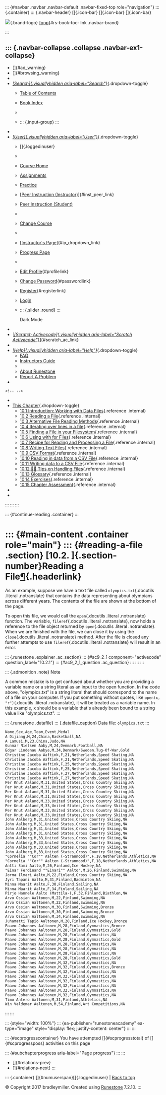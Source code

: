 ::: {#navbar .navbar .navbar-default .navbar-fixed-top role="navigation"}
::: {.container}
::: {.navbar-header}
[]{.icon-bar} []{.icon-bar} []{.icon-bar}

<div>

[![](../_static/img/RAIcon.png)](/runestone/default/user/login){.brand-logo}
[fopp](../index.html){#rs-book-toc-link .navbar-brand}

</div>
:::

::: {.navbar-collapse .collapse .navbar-ex1-collapse}
-   
-   []{#ad_warning}
-   []{#browsing_warning}
-   
-   [*[Search]{.visuallyhidden
    aria-label="Search"}*](#){.dropdown-toggle}
    -   [Table of Contents](../index.html)

    -   [Book Index](../genindex.html)

    -   

    -   ::: {.input-group}
        :::
-   
-   [*[User]{.visuallyhidden aria-label="User"}*](#){.dropdown-toggle}
    -   []{.loggedinuser}

    -   

    -   [Course Home](/ns/course/index)

    -   [Assignments](/assignment/student/chooseAssignment)

    -   [Practice](/runestone/assignments/practice)

    -   [[Peer Instruction
        (Instructor)](/runestone/peer/instructor.html)]{#inst_peer_link}

    -   [Peer Instruction (Student)](/runestone/peer/student.html)

    -   

    -   [Change Course](/runestone/default/courses)

    -   

    -   [[Instructor\'s
        Page](/runestone/admin/index)]{#ip_dropdown_link}

    -   [Progress Page](/runestone/dashboard/studentreport)

    -   

    -   [Edit Profile](/runestone/default/user/profile){#profilelink}

    -   [Change
        Password](/runestone/default/user/change_password){#passwordlink}

    -   [Register](/runestone/default/user/register){#registerlink}

    -   [Login](#)

    -   ::: {.slider .round}
        :::

        Dark Mode
-   
-   [[*[Scratch Activecode]{.visuallyhidden
    aria-label="Scratch Activecode"}*](javascript:runestoneComponents.popupScratchAC())]{#scratch_ac_link}
-   
-   [*[Help]{.visuallyhidden aria-label="Help"}*](#){.dropdown-toggle}
    -   [FAQ](http://runestoneinteractive.org/pages/faq.html)
    -   [Instructors Guide](https://guide.runestone.academy)
    -   
    -   [About Runestone](http://runestoneinteractive.org)
    -   [Report A
        Problem](/runestone/default/reportabug?course=fopp&page=ReadingaFile)
-   

```{=html}
<!-- -->
```
-   
-   [This Chapter](../index.html){.dropdown-toggle}
    -   [10.1 Introduction: Working with Data
        Files](intro-WorkingwithDataFiles.html){.reference .internal}
    -   [10.2 Reading a File](ReadingaFile.html){.reference .internal}
    -   [10.3 Alternative File Reading
        Methods](AlternativeFileReadingMethods.html){.reference
        .internal}
    -   [10.4 Iterating over lines in a
        file](Iteratingoverlinesinafile.html){.reference .internal}
    -   [10.5 Finding a File in your
        Filesystem](FindingaFileonyourDisk.html){.reference .internal}
    -   [10.6 Using with for Files](With.html){.reference .internal}
    -   [10.7 Recipe for Reading and Processing a
        File](FilesRecipe.html){.reference .internal}
    -   [10.8 Writing Text Files](WritingTextFiles.html){.reference
        .internal}
    -   [10.9 CSV Format](CSVFormat.html){.reference .internal}
    -   [10.10 Reading in data from a CSV
        File](ReadingCSVFiles.html){.reference .internal}
    -   [10.11 Writing data to a CSV
        File](WritingCSVFiles.html){.reference .internal}
    -   [10.12 👩‍💻 Tips on Handling
        Files](WPTipsHandlingFiles.html){.reference .internal}
    -   [10.13 Glossary](Glossary.html){.reference .internal}
    -   [10.14 Exercises](Exercises.html){.reference .internal}
    -   [10.15 Chapter Assessment](ChapterAssessment.html){.reference
        .internal}
-   
-   
:::
:::
:::

::: {#continue-reading .container}
:::

::: {#main-content .container role="main"}
::: {#reading-a-file .section}
[10.2. ]{.section-number}Reading a File[¶](#reading-a-file "Permalink to this heading"){.headerlink}
====================================================================================================

As an example, suppose we have a text file called
`olympics.txt`{.docutils .literal .notranslate} that contains the data
representing about olympians across different years. The contents of the
file are shown at the bottom of the page.

To open this file, we would call the `open`{.docutils .literal
.notranslate} function. The variable, `fileref`{.docutils .literal
.notranslate}, now holds a reference to the file object returned by
`open`{.docutils .literal .notranslate}. When we are finished with the
file, we can close it by using the `close`{.docutils .literal
.notranslate} method. After the file is closed any further attempts to
use `fileref`{.docutils .literal .notranslate} will result in an error.

::: {.runestone .explainer .ac_section}
::: {#ac9_2_1 component="activecode" question_label="10.2.1"}
::: {#ac9_2_1_question .ac_question}
:::
:::
:::

::: {.admonition .note}
Note

A common mistake is to get confused about whether you are providing a
variable name or a string literal as an input to the open function. In
the code above, "olympics.txt" is a string literal that should
correspond to the name of a file on your computer. If you put something
without quotes, like `open(x, "r")`{.docutils .literal .notranslate}, it
will be treated as a variable name. In this example, x should be a
variable that's already been bound to a string value like
"olympics.txt".
:::

::: {.runestone .datafile}
::: {.datafile_caption}
Data file: `olympics.txt`
:::

``` {#olympics.txt component="datafile" edit="false" data-rows="20" data-cols="65"}
Name,Sex,Age,Team,Event,Medal
A Dijiang,M,24,China,Basketball,NA
A Lamusi,M,23,China,Judo,NA
Gunnar Nielsen Aaby,M,24,Denmark,Football,NA
Edgar Lindenau Aabye,M,34,Denmark/Sweden,Tug-Of-War,Gold
Christine Jacoba Aaftink,F,21,Netherlands,Speed Skating,NA
Christine Jacoba Aaftink,F,21,Netherlands,Speed Skating,NA
Christine Jacoba Aaftink,F,25,Netherlands,Speed Skating,NA
Christine Jacoba Aaftink,F,25,Netherlands,Speed Skating,NA
Christine Jacoba Aaftink,F,27,Netherlands,Speed Skating,NA
Christine Jacoba Aaftink,F,27,Netherlands,Speed Skating,NA
Per Knut Aaland,M,31,United States,Cross Country Skiing,NA
Per Knut Aaland,M,31,United States,Cross Country Skiing,NA
Per Knut Aaland,M,31,United States,Cross Country Skiing,NA
Per Knut Aaland,M,31,United States,Cross Country Skiing,NA
Per Knut Aaland,M,33,United States,Cross Country Skiing,NA
Per Knut Aaland,M,33,United States,Cross Country Skiing,NA
Per Knut Aaland,M,33,United States,Cross Country Skiing,NA
Per Knut Aaland,M,33,United States,Cross Country Skiing,NA
John Aalberg,M,31,United States,Cross Country Skiing,NA
John Aalberg,M,31,United States,Cross Country Skiing,NA
John Aalberg,M,31,United States,Cross Country Skiing,NA
John Aalberg,M,31,United States,Cross Country Skiing,NA
John Aalberg,M,33,United States,Cross Country Skiing,NA
John Aalberg,M,33,United States,Cross Country Skiing,NA
John Aalberg,M,33,United States,Cross Country Skiing,NA
John Aalberg,M,33,United States,Cross Country Skiing,NA
"Cornelia ""Cor"" Aalten (-Strannood)",F,18,Netherlands,Athletics,NA
"Cornelia ""Cor"" Aalten (-Strannood)",F,18,Netherlands,Athletics,NA
Antti Sami Aalto,M,26,Finland,Ice Hockey,NA
"Einar Ferdinand ""Einari"" Aalto",M,26,Finland,Swimming,NA
Jorma Ilmari Aalto,M,22,Finland,Cross Country Skiing,NA
Jyri Tapani Aalto,M,31,Finland,Badminton,NA
Minna Maarit Aalto,F,30,Finland,Sailing,NA
Minna Maarit Aalto,F,34,Finland,Sailing,NA
Pirjo Hannele Aalto (Mattila-),F,32,Finland,Biathlon,NA
Arvo Ossian Aaltonen,M,22,Finland,Swimming,NA
Arvo Ossian Aaltonen,M,22,Finland,Swimming,NA
Arvo Ossian Aaltonen,M,30,Finland,Swimming,Bronze
Arvo Ossian Aaltonen,M,30,Finland,Swimming,Bronze
Arvo Ossian Aaltonen,M,34,Finland,Swimming,NA
Juhamatti Tapio Aaltonen,M,28,Finland,Ice Hockey,Bronze
Paavo Johannes Aaltonen,M,28,Finland,Gymnastics,Bronze
Paavo Johannes Aaltonen,M,28,Finland,Gymnastics,Gold
Paavo Johannes Aaltonen,M,28,Finland,Gymnastics,NA
Paavo Johannes Aaltonen,M,28,Finland,Gymnastics,Gold
Paavo Johannes Aaltonen,M,28,Finland,Gymnastics,NA
Paavo Johannes Aaltonen,M,28,Finland,Gymnastics,NA
Paavo Johannes Aaltonen,M,28,Finland,Gymnastics,NA
Paavo Johannes Aaltonen,M,28,Finland,Gymnastics,Gold
Paavo Johannes Aaltonen,M,32,Finland,Gymnastics,NA
Paavo Johannes Aaltonen,M,32,Finland,Gymnastics,Bronze
Paavo Johannes Aaltonen,M,32,Finland,Gymnastics,NA
Paavo Johannes Aaltonen,M,32,Finland,Gymnastics,NA
Paavo Johannes Aaltonen,M,32,Finland,Gymnastics,NA
Paavo Johannes Aaltonen,M,32,Finland,Gymnastics,NA
Paavo Johannes Aaltonen,M,32,Finland,Gymnastics,NA
Paavo Johannes Aaltonen,M,32,Finland,Gymnastics,NA
Timo Antero Aaltonen,M,31,Finland,Athletics,NA
Win Valdemar Aaltonen,M,54,Finland,Art Competitions,NA
```
:::
:::

::: {style="width: 100%"}
::: {ea-publisher="runestoneacademy" ea-type="image" style="display: flex; justify-content: center"}
:::
:::

::: {#scprogresscontainer}
You have attempted []{#scprogresstotal} of []{#scprogressposs}
activities on this page

::: {#subchapterprogress aria-label="Page progress"}
:::
:::

-   [[](intro-WorkingwithDataFiles.html)]{#relations-prev}
-   [[](AlternativeFileReadingMethods.html)]{#relations-next}
:::

::: {.container}
[]{#numuserspan}[]{.loggedinuser} \| [Back to top](#)

© Copyright 2017 bradleymiller. Created using
[Runestone](http://runestoneinteractive.org/) 7.2.10.
:::
